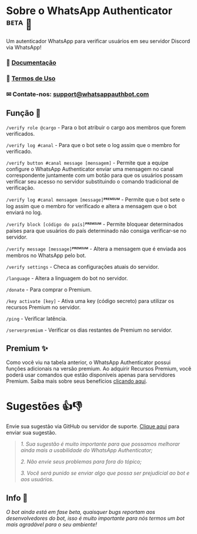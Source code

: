 # Sobre o WhatsApp Authenticator ᴮᴱᵀᴬ 🤖

Um autenticador WhatsApp para verificar usuários em seu servidor Discord via WhatsApp!

### 📃 [Documentação](https://docs.whatsappauthbot.com/v/br/)
### 📝 [Termos de Uso](https://docs.whatsappauthbot.com/v/br/termos)
### ✉  Contate-nos: support@whatsappauthbot.com

## Função 🔧

`/verify role @cargo` - Para o bot atribuir o cargo aos membros que forem verificados.

`/verify log #canal` - Para que o bot sete o log assim que o membro for verificado.

`/verify button #canal message [mensagem]` - Permite que a equipe configure o WhatsApp Authenticator enviar uma mensagem no canal correspondente juntamente com um botão para que os usuários possam verificar seu acesso no servidor substituindo o comando tradicional de verificação.

`/verify log #canal mensagem [message]`**ᴾᴿᴱᴹᴵᵁᴹ** - Permite que o bot sete o log assim que o membro for verificado e altera a mensagem que o bot enviará no log.

`/verify block [código do país]`**ᴾᴿᴱᴹᴵᵁᴹ** - Permite bloquear determinados países para que usuários do país determinado não consiga verificar-se no servidor.

`/verify message [message]`**ᴾᴿᴱᴹᴵᵁᴹ** - Altera a mensagem que é enviada aos membros no WhatsApp pelo bot.

`/verify settings` - Checa as configurações atuais do servidor.

`/language` - Altera a linguagem do bot no servidor.

`/donate` - Para comprar o Premium.

`/key activate [key]` - Ativa uma key (código secreto) para utilizar os recursos Premium no servidor.

`/ping` - Verificar latência.

`/serverpremium` - Verificar os dias restantes de Premium no servidor.

## Premium ✨
Como você viu na tabela anterior, o WhatsApp Authenticator possui funções adicionais na versão premium. Ao adquirir Recursos Premium, você poderá usar comandos que estão disponíveis apenas para servidores Premium. Saiba mais sobre seus benefícios [clicando aqui](https://docs.whatsappauthbot.com/v/br/premium).


# Sugestões 👍👎
Envie sua sugestão via GitHub ou servidor de suporte. [Clique aqui](https://github.com/WhatsAppAuthenticator/WhatsAppAuthenticator/issues) para enviar sua sugestão.
> *1. Sua sugestão é muito importante para que possamos melhorar ainda mais a usabilidade do WhatsApp Authenticator;*
> 
> *2. Não envie seus problemas para fora do tópico;*
> 
> *3. Você será punido se enviar algo que possa ser prejudicial ao bot e aos usuários.*

## Info 📑

*O bot ainda está em fase beta, quaisquer bugs reportam aos desenvolvedores do bot, isso é muito importante para nós termos um bot mais agradável para o seu ambiente!*

